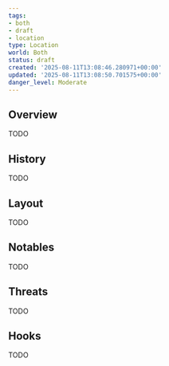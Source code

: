 ```yaml
---
tags:
- both
- draft
- location
type: Location
world: Both
status: draft
created: '2025-08-11T13:08:46.280971+00:00'
updated: '2025-08-11T13:08:50.701575+00:00'
danger_level: Moderate
---
```



## Overview

TODO
## History

TODO
## Layout

TODO
## Notables

TODO
## Threats

TODO
## Hooks

TODO
